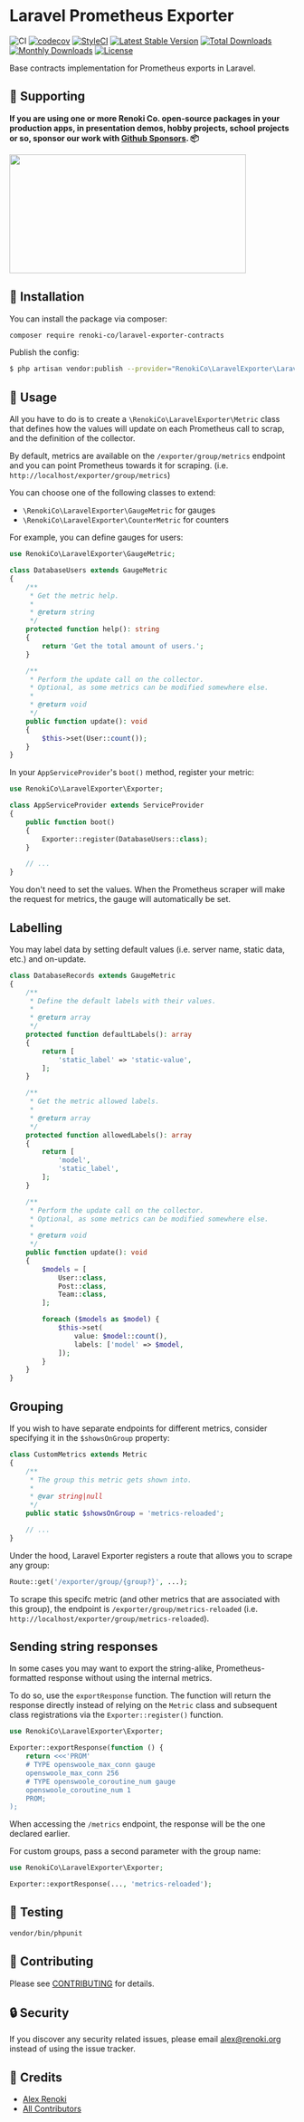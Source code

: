 Laravel Prometheus Exporter
===========================

![CI](https://github.com/renoki-co/laravel-exporter-contracts/workflows/CI/badge.svg?branch=master)
[![codecov](https://codecov.io/gh/renoki-co/laravel-exporter-contracts/branch/master/graph/badge.svg)](https://codecov.io/gh/renoki-co/laravel-exporter-contracts/branch/master)
[![StyleCI](https://github.styleci.io/repos/410802300/shield?branch=master)](https://github.styleci.io/repos/410802300)
[![Latest Stable Version](https://poser.pugx.org/renoki-co/laravel-exporter-contracts/v/stable)](https://packagist.org/packages/renoki-co/laravel-exporter-contracts)
[![Total Downloads](https://poser.pugx.org/renoki-co/laravel-exporter-contracts/downloads)](https://packagist.org/packages/renoki-co/laravel-exporter-contracts)
[![Monthly Downloads](https://poser.pugx.org/renoki-co/laravel-exporter-contracts/d/monthly)](https://packagist.org/packages/renoki-co/laravel-exporter-contracts)
[![License](https://poser.pugx.org/renoki-co/laravel-exporter-contracts/license)](https://packagist.org/packages/renoki-co/laravel-exporter-contracts)

Base contracts implementation for Prometheus exports in Laravel.

## 🤝 Supporting

**If you are using one or more Renoki Co. open-source packages in your production apps, in presentation demos, hobby projects, school projects or so, sponsor our work with [Github Sponsors](https://github.com/sponsors/rennokki). 📦**

[<img src="https://github-content.s3.fr-par.scw.cloud/static/41.jpg" height="210" width="418" />](https://github-content.renoki.org/github-repo/41)

## 🚀 Installation

You can install the package via composer:

```bash
composer require renoki-co/laravel-exporter-contracts
```

Publish the config:

```bash
$ php artisan vendor:publish --provider="RenokiCo\LaravelExporter\LaravelExporterServiceProvider" --tag="config"
```

## 🙌 Usage

All you have to do is to create a `\RenokiCo\LaravelExporter\Metric` class that defines how the values will update on each Prometheus call to scrap, and the definition of the collector.

By default, metrics are available on the `/exporter/group/metrics` endpoint and you can point Prometheus towards it for scraping. (i.e. `http://localhost/exporter/group/metrics`)

You can choose one of the following classes to extend:

- `\RenokiCo\LaravelExporter\GaugeMetric` for gauges
- `\RenokiCo\LaravelExporter\CounterMetric` for counters

For example, you can define gauges for users:

```php
use RenokiCo\LaravelExporter\GaugeMetric;

class DatabaseUsers extends GaugeMetric
{
    /**
     * Get the metric help.
     *
     * @return string
     */
    protected function help(): string
    {
        return 'Get the total amount of users.';
    }

    /**
     * Perform the update call on the collector.
     * Optional, as some metrics can be modified somewhere else.
     *
     * @return void
     */
    public function update(): void
    {
        $this->set(User::count());
    }
}
```

In your `AppServiceProvider`'s `boot()` method, register your metric:

```php
use RenokiCo\LaravelExporter\Exporter;

class AppServiceProvider extends ServiceProvider
{
    public function boot()
    {
        Exporter::register(DatabaseUsers::class);
    }

    // ...
}
```

You don't need to set the values. When the Prometheus scraper will make the request for metrics, the gauge will automatically be set.

## Labelling

You may label data by setting default values (i.e. server name, static data, etc.) and on-update.

```php
class DatabaseRecords extends GaugeMetric
{
    /**
     * Define the default labels with their values.
     *
     * @return array
     */
    protected function defaultLabels(): array
    {
        return [
            'static_label' => 'static-value',
        ];
    }

    /**
     * Get the metric allowed labels.
     *
     * @return array
     */
    protected function allowedLabels(): array
    {
        return [
            'model',
            'static_label',
        ];
    }

    /**
     * Perform the update call on the collector.
     * Optional, as some metrics can be modified somewhere else.
     *
     * @return void
     */
    public function update(): void
    {
        $models = [
            User::class,
            Post::class,
            Team::class,
        ];

        foreach ($models as $model) {
            $this->set(
                value: $model::count(),
                labels: ['model' => $model,
            ]);
        }
    }
}
```

## Grouping

If you wish to have separate endpoints for different metrics, consider specifying it in the `$showsOnGroup` property:

```php
class CustomMetrics extends Metric
{
    /**
     * The group this metric gets shown into.
     *
     * @var string|null
     */
    public static $showsOnGroup = 'metrics-reloaded';

    // ...
}
```

Under the hood, Laravel Exporter registers a route that allows you to scrape any group:

```php
Route::get('/exporter/group/{group?}', ...);
```

To scrape this specifc metric (and other metrics that are associated with this group), the endpoint is `/exporter/group/metrics-reloaded` (i.e. `http://localhost/exporter/group/metrics-reloaded`).

## Sending string responses

In some cases you may want to export the string-alike, Prometheus-formatted response without using the internal metrics.

To do so, use the `exportResponse` function. The function will return the response directly instead of relying on the `Metric` class and subsequent class registrations via the `Exporter::register()` function.

```php
use RenokiCo\LaravelExporter\Exporter;

Exporter::exportResponse(function () {
    return <<<'PROM'
    # TYPE openswoole_max_conn gauge
    openswoole_max_conn 256
    # TYPE openswoole_coroutine_num gauge
    openswoole_coroutine_num 1
    PROM;
);
```

When accessing the `/metrics` endpoint, the response will be the one declared earlier.

For custom groups, pass a second parameter with the group name:

```php
use RenokiCo\LaravelExporter\Exporter;

Exporter::exportResponse(..., 'metrics-reloaded');
```

## 🐛 Testing

``` bash
vendor/bin/phpunit
```

## 🤝 Contributing

Please see [CONTRIBUTING](CONTRIBUTING.md) for details.

## 🔒  Security

If you discover any security related issues, please email alex@renoki.org instead of using the issue tracker.

## 🎉 Credits

- [Alex Renoki](https://github.com/rennokki)
- [All Contributors](../../contributors)
